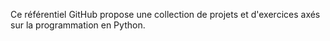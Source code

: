 Ce référentiel GitHub propose une collection de projets et d'exercices axés sur la programmation en Python.

